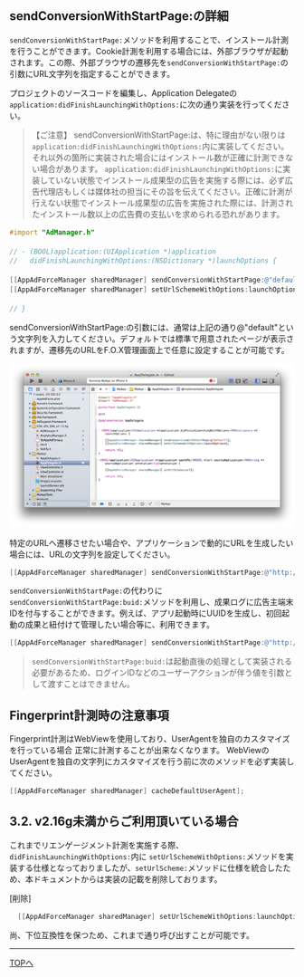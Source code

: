 ## sendConversionWithStartPage:の詳細

`sendConversionWithStartPage:`メソッドを利用することで、インストール計測を行うことができます。Cookie計測を利用する場合には、外部ブラウザが起動されます。この際、外部ブラウザの遷移先を`sendConversionWithStartPage:`の引数にURL文字列を指定することができます。

プロジェクトのソースコードを編集し、Application Delegateの`application:didFinishLaunchingWithOptions:`に次の通り実装を行ってください。

> 【ご注意】
sendConversionWithStartPage:は、特に理由がない限りは`application:didFinishLaunchingWithOptions:`内に実装してください。それ以外の箇所に実装された場合にはインストール数が正確に計測できない場合があります。
`application:didFinishLaunchingWithOptions:`に実装していない状態でインストール成果型の広告を実施する際には、必ず広告代理店もしくは媒体社の担当にその旨を伝えてください。正確に計測が行えない状態でインストール成果型の広告を実施された際には、計測されたインストール数以上の広告費の支払いを求められる恐れがあります。

```objective-c
#import "AdManager.h"

// - (BOOL)application:(UIApplication *)application
//   didFinishLaunchingWithOptions:(NSDictionary *)launchOptions {

[[AppAdForceManager sharedManager] sendConversionWithStartPage:@"default"];
[[AppAdForceManager sharedManager] setUrlSchemeWithOptions:launchOptions];

// }
```

sendConversionWithStartPage:の引数には、通常は上記の通り@"default"という文字列を入力してください。デフォルトでは標準で用意されたページが表示されますが、遷移先のURLをF.O.X管理画面上で任意に設定することが可能です。

![sendConversion01](./img01.png)

特定のURLヘ遷移させたい場合や、アプリケーションで動的にURLを生成したい場合には、URLの文字列を設定してください。

```objective-c
[[AppAdForceManager sharedManager] sendConversionWithStartPage:@"http://yourhost.com/yourpage.html"];
```

`sendConversionWithStartPage:`の代わりに`sendConversionWithStartPage:buid:`メソッドを利用し、成果ログに広告主端末IDを付与することができます。例えば、アプリ起動時にUUIDを生成し、初回起動の成果と紐付けて管理したい場合等に、利用できます。

```objective-c
[[AppAdForceManager sharedManager] sendConversionWithStartPage:@"http://yourhost.com/yourpage.html" buid:@"{your uniq id}"];
```
> `sendConversionWithStartPage:buid:`は起動直後の処理として実装される必要があるため、ログインIDなどのユーザーアクションが伴う値を引数として渡すことはできません。


## Fingerprint計測時の注意事項

Fingerprint計測はWebViewを使用しており、UserAgentを独自のカスタマイズを行っている場合
正常に計測することが出来なくなります。
WebViewのUserAgentを独自の文字列にカスタマイズを行う前に次のメソッドを必ず実装してください。

```objective-c
[[AppAdForceManager sharedManager] cacheDefaultUserAgent];
```

## 3.2.	v2.16g未満からご利用頂いている場合

これまでリエンゲージメント計測を実施する際、`didFinishLaunchingWithOptions:`内に
`setUrlSchemeWithOptions:`メソッドを実装する仕様となっておりましたが、`setUrlScheme:`メソッドに仕様を統合したため、本ドキュメントからは実装の記載を削除しております。

[削除]
```objective-c
  [[AppAdForceManager sharedManager] setUrlSchemeWithOptions:launchOptions];
```
尚、下位互換性を保つため、これまで通り呼び出すことが可能です。



---
[TOPへ](/lang/ja/)
